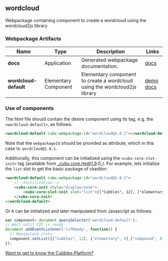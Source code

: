 ## wordcloud
Webpackage containing component to create a wordcloud using the wordcloud2js library
### Webpackage Artifacts
| Name | Type | Description | Links |
|---|---|---|---|
| **docs** | Application | Generated webpackage documentation. | [docs](https://cubbles.world/shared/wordcloud@1.0.1/docs/index.html) |
| **wordcloud-default** | Elementary Component | Elementary component to create a wordcloud using the wordcloud2js library | [demo](https://cubbles.world/shared/wordcloud@1.0.1/wordcloud-default/demo/index.html) [docs](https://cubbles.world/shared/wordcloud@1.0.1/wordcloud-default/docs/index.html) |
### Use of components
The html file should contain the desire component using its tag, e.g. the `<wordcloud-default>`, as follows:
```html
<wordcloud-default cubx-webpackage-id="wordcloud@1.0.1"></wordcloud-default>
```
Note that the `webpackageId` should be provided as attribute, which in this case is: `wordcloud@1.0.1`.

Additionally, this component can be initialized using the `<cubx-core-slot-init>` tag (available from _cubx.core.rte@1.9.0_).
For example, lets initialize the `list` slot to get the basic package of ckeditor:

```html
<wordcloud-default cubx-webpackage-id="wordcloud@1.0.1">
    <!--Initilization-->
    <cubx-core-init style="display:none">
        <cubx-core-slot-init slot="list">[["Cubbles", 12], ["elementary", 8],["compound", 8], ["component", 8], ["webpackage", 6], ["webcomponent", 4]]</cubx-core-slot-init>
    </cubx-core-init>
</wordcloud-default>
```

Or it can be initialized and later manipulated from Javascript as follows:

```javascript
var component= document.querySelector('wordcloud-default');
// Wait until CIF is ready
document.addEventListener('cifReady', function() {
  // Manipulate slots
  component.setList([["Cubbles", 12], ["elementary", 8],["compound", 8], ["component", 8], ["webpackage", 6], ["webcomponent", 4]]);
});
```

[Want to get to know the Cubbles Platform?](https://cubbles.github.io)
